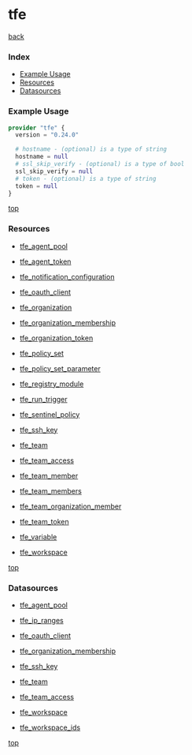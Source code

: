 # tfe

[back](../)

### Index

- [Example Usage](#example-usage)
- [Resources](#resources)
- [Datasources](#datasources)

### Example Usage

```terraform
provider "tfe" {
  version = "0.24.0"

  # hostname - (optional) is a type of string
  hostname = null
  # ssl_skip_verify - (optional) is a type of bool
  ssl_skip_verify = null
  # token - (optional) is a type of string
  token = null
}
```

[top](#index)

### Resources


- [tfe_agent_pool](./r/tfe_agent_pool.md)

- [tfe_agent_token](./r/tfe_agent_token.md)

- [tfe_notification_configuration](./r/tfe_notification_configuration.md)

- [tfe_oauth_client](./r/tfe_oauth_client.md)

- [tfe_organization](./r/tfe_organization.md)

- [tfe_organization_membership](./r/tfe_organization_membership.md)

- [tfe_organization_token](./r/tfe_organization_token.md)

- [tfe_policy_set](./r/tfe_policy_set.md)

- [tfe_policy_set_parameter](./r/tfe_policy_set_parameter.md)

- [tfe_registry_module](./r/tfe_registry_module.md)

- [tfe_run_trigger](./r/tfe_run_trigger.md)

- [tfe_sentinel_policy](./r/tfe_sentinel_policy.md)

- [tfe_ssh_key](./r/tfe_ssh_key.md)

- [tfe_team](./r/tfe_team.md)

- [tfe_team_access](./r/tfe_team_access.md)

- [tfe_team_member](./r/tfe_team_member.md)

- [tfe_team_members](./r/tfe_team_members.md)

- [tfe_team_organization_member](./r/tfe_team_organization_member.md)

- [tfe_team_token](./r/tfe_team_token.md)

- [tfe_variable](./r/tfe_variable.md)

- [tfe_workspace](./r/tfe_workspace.md)


[top](#index)

### Datasources


- [tfe_agent_pool](./d/tfe_agent_pool.md)

- [tfe_ip_ranges](./d/tfe_ip_ranges.md)

- [tfe_oauth_client](./d/tfe_oauth_client.md)

- [tfe_organization_membership](./d/tfe_organization_membership.md)

- [tfe_ssh_key](./d/tfe_ssh_key.md)

- [tfe_team](./d/tfe_team.md)

- [tfe_team_access](./d/tfe_team_access.md)

- [tfe_workspace](./d/tfe_workspace.md)

- [tfe_workspace_ids](./d/tfe_workspace_ids.md)


[top](#index)